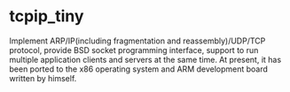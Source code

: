 # tcpip_tiny
Implement ARP/IP(including fragmentation and reassembly)/UDP/TCP protocol,
provide BSD socket programming interface, 
support to run multiple application clients and servers at the same time.
At present, it has been ported to the x86 operating system and ARM development board written by himself.
